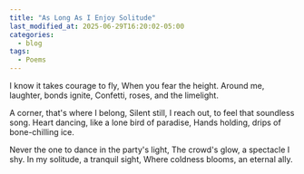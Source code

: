 ```yaml
---
title: "As Long As I Enjoy Solitude"
last_modified_at: 2025-06-29T16:20:02-05:00
categories:
  - blog
tags:
  - Poems
---
```


I know it takes courage to fly,
When you fear the height.
Around me, laughter, bonds ignite,
Confetti, roses, and the limelight.

A corner, that's where I belong,
Silent still, I reach out, to feel that soundless song.
Heart dancing, like a lone bird of paradise,
Hands holding, drips of bone-chilling ice.

Never the one to dance in the party's light,
The crowd's glow, a spectacle I shy.
In my solitude, a tranquil sight,
Where coldness blooms, an eternal ally.